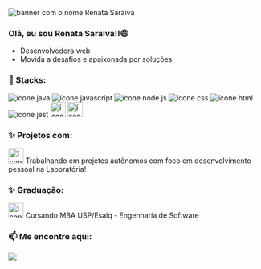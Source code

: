 
<img src="https://github.com/renatinhafront/renatinhafront/assets/107226201/b6ddf4e7-d6c8-483c-adf2-99a3b64de881" alt="banner com o nome Renata Saraiva">


### Olá, eu sou Renata Saraiva!!😄

- Desenvolvedora web
- Movida a desafios e apaixonada por soluções

### 🌱 Stacks:

<img src="https://img.shields.io/badge/Java-ED8B00?style=for-the-badge&logo=openjdk&logoColor=white" alt="ícone java" >
<img src="https://img.shields.io/badge/JavaScript-F7DF1E?style=for-the-badge&logo=javascript&logoColor=black" alt="ícone javascript" >
<img src="https://img.shields.io/badge/Node.js-43853D?style=for-the-badge&logo=node.js&logoColor=white" alt="ícone node.js" >
<img src="https://img.shields.io/badge/CSS-239120?&style=for-the-badge&logo=css3&logoColor=white" alt="ícone css" >
<img src="https://img.shields.io/badge/HTML-239120?style=for-the-badge&logo=html5&logoColor=white" alt="ícone html" >
<img src="https://img.shields.io/badge/Jest-323330?style=for-the-badge&logo=Jest&logoColor=white" alt="ícone jest" >
<img src="https://github.com/renatinhafront/renatinhafront/assets/107226201/80145382-6fd8-4620-86f1-9da97191aad4" alt="ícone figma" width="30" height="30">
<img src="https://github.com/renatinhafront/renatinhafront/assets/107226201/3aaea765-7025-4815-b606-92d26cdc8ec2" alt="ícone trello" width="30" height="30">



### ✨ Projetos com:

<img src="https://github.com/renatinhafront/renatinhafront/assets/107226201/68450a11-19ca-4142-8402-06baa0592a46" alt="ícone laboratória" width="30" height="30">
Trabalhando em projetos autônomos com foco em desenvolvimento pessoal na Laboratória!

### ✨ Graduação:

<img src="https://github.com/renatinhafront/renatinhafront/assets/107226201/295cb160-3477-431f-8b09-7b6704e46d75" alt="ícone laboratória" width="30" height="30">
Cursando MBA USP/Esalq - Engenharia de Software


### 📫 Me encontre aqui:

[<img src="https://img.shields.io/badge/LinkedIn-0077B5?style=for-the-badge&logo=linkedin&logoColor=white" />](https://www.linkedin.com/in/renata-saraiva-santos/)
